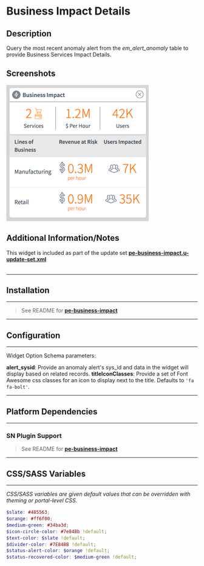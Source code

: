 # Business Impact Details

## Description

Query the most recent anomaly alert from the *em_alert_anomaly* table to provide Business Services Impact Details.

## Screenshots
![alt text](../images/pe-business-impact-1b.png "expanded")

## Additional Information/Notes
This widget is included as part of the update set **[pe-business-impact.u-update-set.xml](https://github.com/platform-experience/serviceportal-widget-library/blob/master/pe-business-impact/pe-business-impact.u-update-set.xml)** <br/><br/>

---
## Installation
---
> See README for **[pe-business-impact](https://github.com/platform-experience/serviceportal-widget-library/blob/master/pe-business-impact/README.md)**
---
## Configuration
---
Widget Option Schema parameters:

**alert_sysid**: Provide an anomaly alert's sys_id and data in the widget will display based on related records.
**titleIconClasses**: Provide a set of Font Awesome css classes for an icon to display next to the title. Defaults to `'fa fa-bolt'`.

---
## Platform Dependencies
---
### SN Plugin Support
> See README for **[pe-business-impact](https://github.com/platform-experience/serviceportal-widget-library/blob/master/pe-business-impact/README.md)**
---
## CSS/SASS Variables
---
_CSS/SASS variables are given default values that can be overridden with theming or portal-level CSS._

```scss
$slate: #485563;
$orange: #ff6f00;
$medium-green: #34ba3d;
$icon-circle-color: #7e848b !default;
$text-color: $slate !default;
$divider-color: #7E848B !default;
$status-alert-color: $orange !default;
$status-recovered-color: $medium-green !default;
```